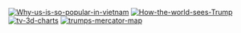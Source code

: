 [![Why-us-is-so-popular-in-vietnam](https://cdn-images-1.medium.com/max/2000/1*mq4YwS3Do9txB4METQiJ8Q.png)](https://medium.com/tdebeus/why-the-u-s-is-so-insanely-popular-in-vietnam-even-after-a-devastating-war-b33cf6ba63ce)
[![How-the-world-sees-Trump](https://cdn-images-1.medium.com/max/1800/1*TPYtwbZ-iG2OTVoczxbgWg.png)](https://medium.com/tdebeus/how-the-world-sees-the-u-s-a-after-trump-2f2ad6dd0e12)
[![tv-3d-charts](https://cdn-images-1.medium.com/max/1800/1*HnV2lb6bI0_yGqJi5bW1sw.png)](https://medium.com/tdebeus/tv-is-pre-eminently-the-medium-for-unreadable-3d-charts-9715c18d8edf)
[![trumps-mercator-map](https://cdn-images-1.medium.com/max/1800/1*QVF6XSjjrqQ5yykB28rOSw.png)](https://medium.com/tdebeus/trump-should-ignore-the-mercator-map-when-showing-election-results-52ad2d33b740)
